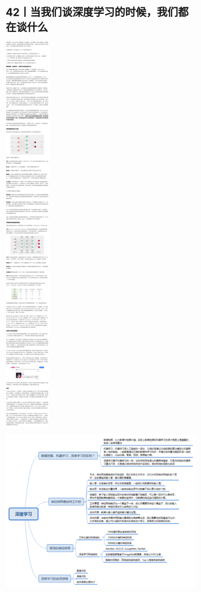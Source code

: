 # 42丨当我们谈深度学习的时候，我们都在谈什么

![image-20210527163159176](img/42丨当我们谈深度学习的时候，我们都在谈什么/image-20210527163159176.png)

![img](img/42丨当我们谈深度学习的时候，我们都在谈什么/e88beadebefd5789efb08284193f65b9.png)




